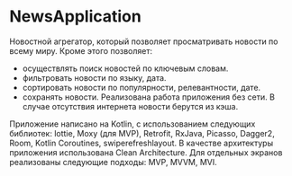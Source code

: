 # NewsApplication

Новостной агрегатор, который позволяет просматривать новости по всему миру. Кроме этого позволяет:
- осуществлять поиск новостей по ключевым словам.
- фильтровать новости по языку, дата.
- сортировать новости по популярности, релевантности, дате.
- сохранять новости.
Реализована работа приложения без сети. В случае отсутствия интернета новости берутся из кэша.
  
Приложение написано на Kotlin, с использованием следующих библиотек: lottie, Moxy (для MVP), Retrofit, RxJava, Picasso, Dagger2, Room, Kotlin Coroutines, swiperefreshlayout. В качестве архитектуры приложения использована Clean Architecture. 
Для отдельных экранов реализованы следующие подходы: MVP, MVVM, MVI.
